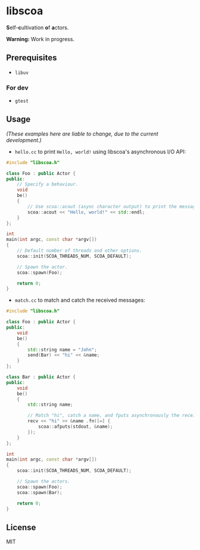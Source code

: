 libscoa
=======

**S**elf-**c**ultivation **o**f **a**ctors.

**Warning:** Work in progress.

Prerequisites
-------------

- `libuv`

### For dev

- `gtest`

Usage
-----

*(These examples here are liable to change, due to the current development.)*

- `hello.cc` to print `Hello, world!` using libscoa's asynchronous I/O API:

```cpp
#include "libscoa.h"

class Foo : public Actor {
public:
    // Specify a behaviour.
    void
    be()
    {
        // Use scoa::acout (async character output) to print the message.
        scoa::acout << "Hello, world!" << std::endl;
    }
};

int
main(int argc, const char *argv[])
{
    // Default number of threads and other options.
    scoa::init(SCOA_THREADS_NUM, SCOA_DEFAULT);

    // Spawn the actor.
    scoa::spawn(Foo);

    return 0;
}
```

- `match.cc` to match and catch the received messages:

```cpp
#include "libscoa.h"

class Foo : public Actor {
public:
    void
    be()
    {
        std::string name = "John";
        send(Bar) << "hi" << &name;
    }
};

class Bar : public Actor {
public:
    void
    be()
    {
        std::string name;

        // Match "hi", catch a name, and fputs asynchronously the received name.
        recv << "hi" >> &name .fn([=] {
            scoa::afputs(stdout, &name);
        });
    }
};

int
main(int argc, const char *argv[])
{
    scoa::init(SCOA_THREADS_NUM, SCOA_DEFAULT);

    // Spawn the actors.
    scoa::spawn(Foo);
    scoa::spawn(Bar);

    return 0;
}
```

License
-------

MIT
